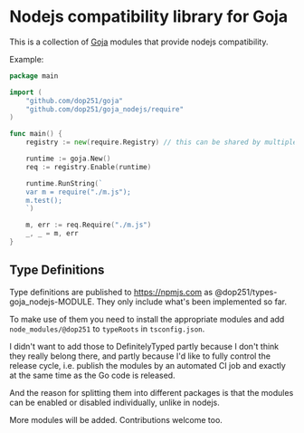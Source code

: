 Nodejs compatibility library for Goja
====

This is a collection of [Goja](https://github.com/dop251/goja) modules that provide nodejs compatibility.

Example:

```go
package main

import (
    "github.com/dop251/goja"
    "github.com/dop251/goja_nodejs/require"
)

func main() {
    registry := new(require.Registry) // this can be shared by multiple runtimes

    runtime := goja.New()
    req := registry.Enable(runtime)

    runtime.RunString(`
    var m = require("./m.js");
    m.test();
    `)

    m, err := req.Require("./m.js")
    _, _ = m, err
}
```

Type Definitions
---

Type definitions are published to https://npmjs.com as @dop251/types-goja_nodejs-MODULE.
They only include what's been implemented so far.

To make use of them you need to install the appropriate modules and add `node_modules/@dop251` to `typeRoots` in `tsconfig.json`.

I didn't want to add those to DefinitelyTyped partly because I don't think they really belong there,
and partly because I'd like to fully control the release cycle, i.e. publish the modules by an automated CI job and
exactly at the same time as the Go code is released.

And the reason for splitting them into different packages is that the modules can be enabled or disabled individually, unlike in nodejs.

More modules will be added. Contributions welcome too.
